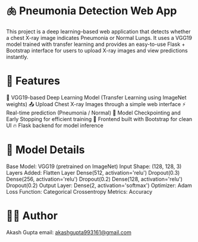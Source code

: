 # 🫁 Pneumonia Detection Web App
This project is a deep learning–based web application that detects whether a chest X-ray image indicates Pneumonia or Normal Lungs.
It uses a VGG19 model trained with transfer learning and provides an easy-to-use Flask + Bootstrap interface for users to upload X-ray images and view predictions instantly.

# 🚀 Features
🧠 VGG19-based Deep Learning Model (Transfer Learning using ImageNet weights)
📤 Upload Chest X-ray Images through a simple web interface
⚡ Real-time prediction (Pneumonia / Normal)
💾 Model Checkpointing and Early Stopping for efficient training
🎨 Frontend built with Bootstrap for clean UI
🔥 Flask backend for model inference

# 🧠 Model Details
Base Model: VGG19 (pretrained on ImageNet)
Input Shape: (128, 128, 3)
Layers Added:
Flatten Layer
Dense(512, activation='relu')
Dropout(0.3)
Dense(256, activation='relu')
Dropout(0.2)
Dense(128, activation='relu')
Dropout(0.2)
Output Layer: Dense(2, activation='softmax')
Optimizer: Adam
Loss Function: Categorical Crossentropy
Metrics: Accuracy

# 🧍‍♂️ Author
Akash Gupta
email: akashgupta993161@gmail.com
